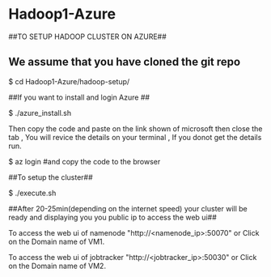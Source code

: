 # Hadoop1-Azure
##TO SETUP HADOOP CLUSTER ON AZURE##
## We assume that you have cloned the git repo
$ cd Hadoop1-Azure/hadoop-setup/

##If you want to install and login Azure ##

$ ./azure_install.sh

Then copy the code and paste on the link shown of microsoft then close the tab , You will revice the details on your terminal , If you donot get the details run.

$ az login #and copy the code to the browser

##To setup the cluster##

$ ./execute.sh

##After 20-25min(depending on the internet speed) your cluster will be ready and displaying you you public ip to access the web ui##

To access the web ui of namenode "http://<namenode_ip>:50070"
or
Click on the Domain name of  VM1.

To access the web ui of jobtracker "http://<jobtracker_ip>:50030"
or
Click on the Domain name of  VM2.
